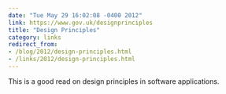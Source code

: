 ```yaml
---
date: "Tue May 29 16:02:08 -0400 2012"
link: https://www.gov.uk/designprinciples
title: "Design Principles"
category: links
redirect_from:
- /blog/2012/design-principles.html
- /links/2012/design-principles.html
---
```


This is a good read on design principles in software applications.

